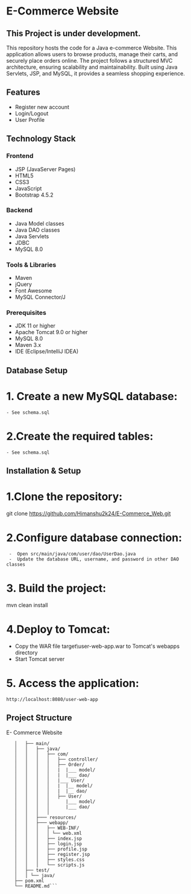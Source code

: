 # E-Commerce Website
## This Project is under development.
This repository hosts the code for a Java e-commerce Website. This application allows users to browse products, manage their carts, and securely place orders online. The project follows a structured MVC architecture, ensuring scalability and maintainability. Built using Java Servlets, JSP, and MySQL, it provides a seamless shopping experience.
## Features
- Register new account
- Login/Logout
- User Profile
## Technology Stack
### Frontend
- JSP (JavaServer Pages)
- HTML5
- CSS3
- JavaScript
- Bootstrap 4.5.2
### Backend
-  Java Model classes
- Java DAO classes
- Java Servlets
- JDBC
- MySQL 8.0
### Tools & Libraries
- Maven
- jQuery
- Font Awesome
- MySQL Connector/J
### Prerequisites
- JDK 11 or higher
- Apache Tomcat 9.0 or higher
- MySQL 8.0
- Maven 3.x
- IDE (Eclipse/IntelliJ IDEA)
## Database Setup

# 1. Create a new MySQL database:
```- See schema.sql```
# 2.Create the required tables:
```- See schema.sql```
## Installation & Setup
# 1.Clone the repository:
 git clone https://github.com/Himanshu2k24/E-Commerce_Web.git
# 2.Configure database connection:
     -  Open src/main/java/com/user/dao/UserDao.java 
     -  Update the database URL, username, and password in other DAO classes
# 3. Build the project:
mvn clean install
# 4.Deploy to Tomcat:
-  Copy the WAR file target\user-web-app.war to Tomcat's webapps directory
-  Start Tomcat server

# 5. Access the application:
``` http://localhost:8080/user-web-app ```

## Project Structure

   E- Commerce Website

```   ├── src/
   │   ├── main/
   │   │   ├── java/
   │   │   │   ├── com/
   │   │   │   │   ├── controller/
   │   │   │   │   ├── Order/
   │   │   │   │   |  |___ model/
   │   │   │   │   |  |___ dao/
   │   │   │   │   |___ User/
   │   │   │   │   |  |__ model/
   │   │   │   │   |  |__ dao/
   │   │   │   │   ├── User/
   │   │   │   │      |___ model/
   │   │   │   │      |___ dao/
   │   │   │   │   
   │   │   ├─── resources/
   │   │   ├─── webapp/
   │   │   │   ├── WEB-INF/
   │   │   │   │ └── web.xml
   │   │   │   ├── index.jsp
   │   │   │   ├── login.jsp
   │   │   │   ├── profile.jsp
   │   │   │   ├── register.jsp
   │   │   │   ├── styles.css
   │   │   │   └── scripts.js
   │   ├── test/
   │   │ └── java/
   ├── pom.xml
   └── README.md```
